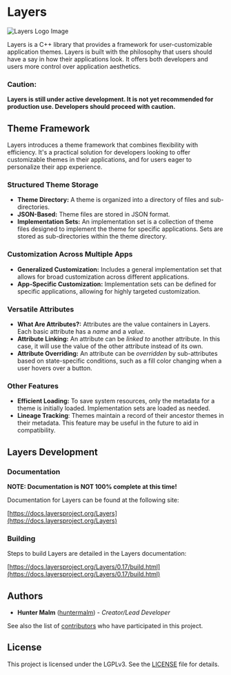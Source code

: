 # Layers

<img src="https://layersproject.org/images/layers_logo.svg" alt="Layers Logo Image"/>

Layers is a C++ library that provides a framework for user-customizable application themes. Layers is built with the philosophy that users should have a say in how their applications look. It offers both developers and users more control over application aesthetics.

### Caution:

**Layers is still under active development.  It is not yet recommended for production use. Developers should proceed with caution.**

## Theme Framework

Layers introduces a theme framework that combines flexibility with efficiency. It's a practical solution for developers looking to offer customizable themes in their applications, and for users eager to personalize their app experience. 

### Structured Theme Storage

-   **Theme Directory:** A theme is organized into a directory of files and sub-directories.
-   **JSON-Based:** Theme files are stored in JSON format.
-   **Implementation Sets:** An implementation set is a collection of theme files designed to implement the theme for specific applications. Sets are stored as sub-directories within the theme directory.

### Customization Across Multiple Apps

-   **Generalized Customization:** Includes a general implementation set that allows for broad customization across different applications. 
-   **App-Specific Customization:** Implementation sets can be defined for specific applications, allowing for highly targeted customization.

### Versatile Attributes

-   **What Are Attributes?:** Attributes are the value containers in Layers. Each basic attribute has a *name* and a *value*.
-   **Attribute Linking:** An attribute can be *linked to* another attribute. In this case, it will use the value of the other attribute instead of its own.
-   **Attribute Overriding:** An attribute can be *overridden* by sub-attributes based on state-specific conditions, such as a fill color changing when a user hovers over a button.

### Other Features

-   **Efficient Loading:** To save system resources, only the metadata for a theme is initially loaded. Implementation sets are loaded as needed.
-   **Lineage Tracking**: Themes maintain a record of their ancestor themes in their metadata. This feature may be useful in the future to aid in compatibility.

## Layers Development

### Documentation

**NOTE: Documentation is NOT 100% complete at this time!**

Documentation for Layers can be found at the following site:

[https://docs.layersproject.org/Layers](https://docs.layersproject.org/Layers)

### Building

Steps to build Layers are detailed in the Layers documentation:

[https://docs.layersproject.org/Layers/0.17/build.html](https://docs.layersproject.org/Layers/0.17/build.html)

## Authors

-   **Hunter Malm** ([huntermalm](https://github.com/huntermalm)) - _Creator/Lead Developer_

See also the list of [contributors](https://github.com/TheLayersProject/Layers/contributors) who have participated in this project.

## License

This project is licensed under the LGPLv3. See the [LICENSE](https://github.com/TheLayersProject/Layers/blob/main/LICENSE) file for details.
